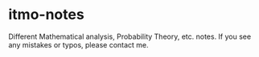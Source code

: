 # itmo-notes
 Different Mathematical analysis, Probability Theory, etc. notes. If you see any mistakes or typos, please contact me.

